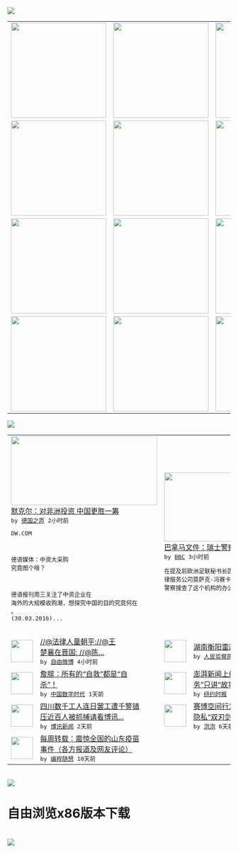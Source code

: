 

<a href="https://github.com/greatfire/z/raw/master/FreeBrowser.apk"><img src="https://raw.githubusercontent.com/greatfire/wiki/master/x/header.png" /></a><table><tr><td width="262" align="center" valign="center"><a href="https://github.com/greatfire/wiki/wiki/nyt" title="纽约时报中文网 国际纵览"><img src="https://raw.githubusercontent.com/greatfire/wiki/master/x/nyt_flag.png" width="215"/></a></td><td width="262" align="center" valign="center"><a href="https://github.com/greatfire/wiki/wiki/dw" title=""><img src="https://raw.githubusercontent.com/greatfire/wiki/master/x/dw_flag.png" width="215"/></a></td><td width="262" align="center" valign="center"><a href="https://github.com/greatfire/wiki/wiki/rmjd" title=""><img src="https://raw.githubusercontent.com/greatfire/wiki/master/x/rmjd_flag.png" width="215"/></a></td></tr><tr><td width="262" align="center" valign="center"><a href="https://github.com/paopaonetizen/website" title="泡泡 - 未经审查的互联网信息"><img src="https://raw.githubusercontent.com/greatfire/wiki/master/x/pp_flag.png" width="215"/></a></td><td width="262" align="center" valign="center"><a href="https://github.com/getlantern/mirror" title="以及自由微博和GreatFire.org官方中文论坛"><img src="https://raw.githubusercontent.com/greatfire/wiki/master/x/lantern_flag.png" width="215"/></a></td><td width="262" align="center" valign="center"><a href="https://github.com/cdtmirrors/m/" title=""><img src="https://raw.githubusercontent.com/greatfire/wiki/master/x/cdt_flag.png" width="215"/></a></td></tr><tr><td width="262" align="center" valign="center"><a href="https://github.com/program-think/blog" title="编程随想的博客"><img src="https://raw.githubusercontent.com/greatfire/wiki/master/x/pt_flag.png" width="215"/></a></td><td width="262" align="center" valign="center"><a href="https://github.com/greatfire/wiki/wiki/bbc" title=""><img src="https://raw.githubusercontent.com/greatfire/wiki/master/x/bbc_flag.png" width="215"/></a></td><td width="262" align="center" valign="center"><a href="https://github.com/freeweibo/s" title="自由微博 - 匿名和不受屏蔽的新浪微博搜索"><img src="https://raw.githubusercontent.com/greatfire/wiki/master/x/fw_flag.png" width="215"/></a></td></tr><tr><td width="262" align="center" valign="center"><a href="https://github.com/greatfire/wiki/wiki/google" title=""><img src="https://raw.githubusercontent.com/greatfire/wiki/master/x/google_flag.png" width="215"/></a></td><td width="262" align="center" valign="center"><a href="https://github.com/bxnews/boxun" title=""><img src="https://raw.githubusercontent.com/greatfire/wiki/master/x/bx_flag.png" width="215"/></a></td><td width="262" align="center" valign="center"><a href="https://github.com/greatfire/wiki/wiki/open-source" title="欢迎访问GreatFire.org开发者项目网站"><img src="https://raw.githubusercontent.com/greatfire/wiki/master/x/open-source_flag.png" width="215"/></a></td></tr></table><img src="https://raw.githubusercontent.com/greatfire/wiki/master/x/newsfeed text.png" /><table cols="4"><tr><td colspan="2" width="380"><a href="http://dw.com/p/1IR2g?maca=chi-GK-text-greatfire-all-chinese-15625-xml-mrss"><img src="http://www.dw.com/image/0,,19170097_302,00.jpg" width="330" height="156"/></a></br><a href="http://dw.com/p/1IR2g?maca=chi-GK-text-greatfire-all-chinese-15625-xml-mrss">默克尔：对非洲投资 中国更胜一筹</a></br><kbd> by <a href="http://dw.de">德国之声</a> 2小时前 </kbd></br><pre>DW.COM德语媒体：中资大采购 <br/>究竟图个啥？德语报刊周三关注了中资企业在<br/>海外的大规模收购潮，想探究中国的目的究竟何在<br/>。 (30.03.2016)...</pre></td><td colspan="2" width="380"><a href="http://www.bbc.com/zhongwen/simp/world/2016/04/160406_panama_papers_uefa_search"><img src="http://a.files.bbci.co.uk/worldservice/live/assets/images/2016/04/06/160406170849_uefa_144x81_afp_nocredit.jpg" width="330" height="156"/></a></br><a href="http://www.bbc.com/zhongwen/simp/world/2016/04/160406_panama_papers_uefa_search">巴拿马文件：瑞士警察搜查欧足联办公室</a></br><kbd> by <a href="http://www.bbc.co.uk/zhongwen/simp">BBC</a> 3小时前 </kbd></br><pre>在提及前欧洲足联秘书长因凡蒂诺名字的巴拿马法<br/>律服务公司莫萨克·冯赛卡文件遭泄露之后，瑞士<br/>警察搜查了这个机构的办公室。</pre></td></tr><tr><td><img src="http://ww2.sinaimg.cn/large/6b804b51jw1f2mo5ulggmj20ku0xan1y.jpg" width="50" height="50"/></td><td width="280"><a href="https://freeweibo.com/weibo/3961414282846026">//@法律人童朝平://@王<br/>楚襄在晋国: //@陈...</a></br><kbd> by <a href="https://freeweibo.com/">自由微博</a> 4小时前 </kbd></td><td><img src="http://www.rmjdw.com/uploads/allimg/160406/1103411N0-0.jpg" width="50" height="50"/></td><td width="280"><a href="http://www.rmjdw.com//shehuijilu/20160406/15522.html">湖南衡阳雷政富案始末 </a></br><kbd> by <a href="http://www.rmjdw.com/">人民监督网</a> 9小时前 </kbd></td></tr><tr><td><img src="https://raw.githubusercontent.com/greatfire/wiki/master/x/cdt_logo.png" width="50" height="50"/></td><td width="280"><a href="http://feedproxy.google.com/~r/chinadigitaltimes/yqjh/~3/0S1tOV7jSWo/">詹膑：所有的“自救”都是“自<br/>杀”！</a></br><kbd> by <a href="http://chinadigitaltimes.net/chinese/">中国数字时代</a> 1天前 </kbd></td><td><img src="http://static01.nyt.com/images/2016/04/06/business/06chinamedia01/06chinamedia01-articleLarge-v3.jpg" width="50" height="50"/></td><td width="280"><a href="https://d3qlz4p8smvoli.cloudfront.net/business/20160406/c06chinamedia/">澎湃新闻上线英文版，没有“任<br/>务”只讲“故事”</a></br><kbd> by <a href="http://m.cn.nytimes.com/">纽约时报</a> 1天前 </kbd></td></tr><tr><td><img src="http://www.boxun.com/news/images/2016/04/201604050028china1.jpg" width="50" height="50"/></td><td width="280"><a href="http://www.boxun.com/news/gb/china/2016/04/201604050028.shtml">四川数千工人连日罢工遭千警镇<br/>压近百人被抓捕请看博讯...</a></br><kbd> by <a href="http://www.boxun.com">博讯新闻</a> 2天前 </kbd></td><td><img src="https://pao-pao.net/sites/pao-pao.net/files/styles/large/public/xia_pian_wen_zhong_tu_.jpg?itok=PbTXxyjR" width="50" height="50"/></td><td width="280"><a href="https://pao-pao.net/article/684">赛博空间行为心理：群组极化和<br/>隐私“双刃剑”（下）</a></br><kbd> by <a href="https://pao-pao.net">泡泡</a> 6天前 </kbd></td></tr><tr><td><img src="http://lh3.googleusercontent.com/p2SuJcGJA5Ib4khCcDZHZ_CBvjPHoVm9tUYxfnxhd9YsFoIMYFQSb3rH6_YQEJDl-0e1-IjOO1-YYbY2C9Px_jP_2-6K0Nnd72J0FfNUokRAPNImUTDJ-YVNFoMriHvORu_GAnvguh4" width="50" height="50"/></td><td width="280"><a href="http://feedproxy.google.com/~r/programthink/~3/H-pq0ktXeyw/weekly-share-99.html">每周转载：震惊全国的山东疫苗<br/>事件（各方报道及网友评论）</a></br><kbd> by <a href="http://program-think.blogspot.com">编程随想</a> 10天前 </kbd></td></table></br><a href="https://github.com/greatfire/z/raw/master/FreeBrowser.apk"><img src="https://raw.githubusercontent.com/greatfire/wiki/master/x/download app.png" /></a><h1>自由浏览x86版本下载<h1><a href="https://github.com/greatfire/z/raw/master/FreeBrowser-x86.apk"><img src="https://raw.githubusercontent.com/greatfire/images/master/fb86.qr.png" /></a>